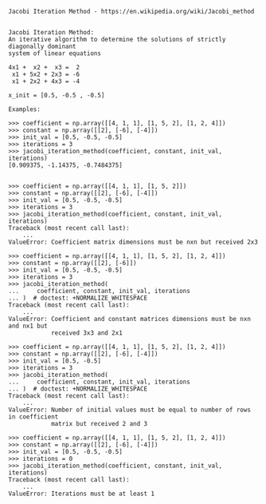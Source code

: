 

    Jacobi Iteration Method - https://en.wikipedia.org/wiki/Jacobi_method

  
    Jacobi Iteration Method:
    An iterative algorithm to determine the solutions of strictly diagonally dominant
    system of linear equations

    4x1 +  x2 +  x3 =  2
     x1 + 5x2 + 2x3 = -6
     x1 + 2x2 + 4x3 = -4

    x_init = [0.5, -0.5 , -0.5]

    Examples:

    >>> coefficient = np.array([[4, 1, 1], [1, 5, 2], [1, 2, 4]])
    >>> constant = np.array([[2], [-6], [-4]])
    >>> init_val = [0.5, -0.5, -0.5]
    >>> iterations = 3
    >>> jacobi_iteration_method(coefficient, constant, init_val, iterations)
    [0.909375, -1.14375, -0.7484375]


    >>> coefficient = np.array([[4, 1, 1], [1, 5, 2]])
    >>> constant = np.array([[2], [-6], [-4]])
    >>> init_val = [0.5, -0.5, -0.5]
    >>> iterations = 3
    >>> jacobi_iteration_method(coefficient, constant, init_val, iterations)
    Traceback (most recent call last):
        ...
    ValueError: Coefficient matrix dimensions must be nxn but received 2x3

    >>> coefficient = np.array([[4, 1, 1], [1, 5, 2], [1, 2, 4]])
    >>> constant = np.array([[2], [-6]])
    >>> init_val = [0.5, -0.5, -0.5]
    >>> iterations = 3
    >>> jacobi_iteration_method(
    ...     coefficient, constant, init_val, iterations
    ... )  # doctest: +NORMALIZE_WHITESPACE
    Traceback (most recent call last):
        ...
    ValueError: Coefficient and constant matrices dimensions must be nxn and nx1 but
                received 3x3 and 2x1

    >>> coefficient = np.array([[4, 1, 1], [1, 5, 2], [1, 2, 4]])
    >>> constant = np.array([[2], [-6], [-4]])
    >>> init_val = [0.5, -0.5]
    >>> iterations = 3
    >>> jacobi_iteration_method(
    ...     coefficient, constant, init_val, iterations
    ... )  # doctest: +NORMALIZE_WHITESPACE
    Traceback (most recent call last):
        ...
    ValueError: Number of initial values must be equal to number of rows in coefficient
                matrix but received 2 and 3

    >>> coefficient = np.array([[4, 1, 1], [1, 5, 2], [1, 2, 4]])
    >>> constant = np.array([[2], [-6], [-4]])
    >>> init_val = [0.5, -0.5, -0.5]
    >>> iterations = 0
    >>> jacobi_iteration_method(coefficient, constant, init_val, iterations)
    Traceback (most recent call last):
        ...
    ValueError: Iterations must be at least 1

